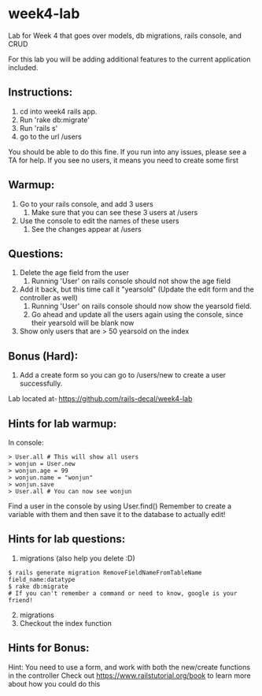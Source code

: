 week4-lab
=========

Lab for Week 4 that goes over models, db migrations, rails console, and CRUD

For this lab you will be adding additional features to the current application included.

Instructions:
------------
1. cd into week4 rails app.
2. Run 'rake db:migrate' 
3. Run 'rails s'
4. go to the url /users

You should be able to do this fine. If you run into any issues, please see a TA for help.
If you see no users, it means you need to create some first

Warmup:
-------
1. Go to your rails console, and add 3 users
    1. Make sure that you can see these 3 users at /users
2. Use the console to edit the names of these users
    1. See the changes appear at /users
  
  
Questions:
----------
1. Delete the age field from the user
     1. Running 'User' on rails console should not show the age field 
2. Add it back, but this time call it "yearsold" (Update the edit form and the controller as well)
     1. Running 'User' on rails console should now show the yearsold field.
     2. Go ahead and update all the users again using the console, since their yearsold will be blank now
3. Show only users that are > 50 yearsold on the index

Bonus (Hard):
------
1. Add a create form so you can go to /users/new to create a user successfully.


Lab located at▫
https://github.com/rails-decal/week4-lab

Hints for lab warmup:
---------------------
In console:

```
> User.all # This will show all users
> wonjun = User.new
> wonjun.age = 99
> wonjun.name = "wonjun"
> wonjun.save
> User.all # You can now see wonjun
```
Find a user in the console by using User.find(<id>)
Remember to create a variable with them and then save it to the database to actually edit!

Hints for lab questions:
------------------------
1. migrations (also help you delete :D)
```
$ rails generate migration RemoveFieldNameFromTableName field_name:datatype
$ rake db:migrate
# If you can't remember a command or need to know, google is your friend!
```
2. migrations
3. Checkout the index function

Hints for Bonus:
----------------
Hint: You need to use a form, and work with both the new/create functions in the controller
Check out https://www.railstutorial.org/book to learn more about how you could do this

